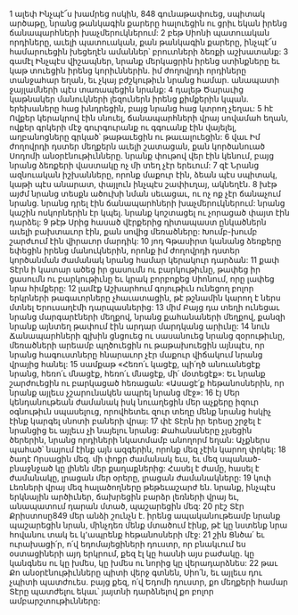 1 ալեփ Ինչպէ՜ս խամրեց ոսկին,
848 գունաթափուեց, սպիտակ արծաթը,
նրանց թանկագին քարերը հալուեցին ու ցրիւ եկան
իրենց ճանապարհների խաչմերուկներում:
2 բեթ Սիոնի պատուական որդիները,
աւելի պատուական, քան թանկագին քարերը,
ինչպէ՜ս համարուեցին խեցեղէն ամաններ՝
բրուտների ձեռքի աշխատանք:
3 գամէլ Ինչպէս վիշապներ, նրանք մերկացրին իրենց ստինքները
եւ կաթ տուեցին իրենց կորիւններին.
իմ ժողովրդի որդիները տանջահար եղան,
եւ չկայ բժշկութիւն նրանց համար.
անապատի ջայլամների պէս տառապեցին նրանք:
4 դալեթ Ծարաւից կաթնակեր մանուկների լեզուներն իրենց քիմքերին կպան.
երեխաները հաց խնդրեցին,
բայց նրանց հաց կտրող չեղաւ:
5 հէ Ովքեր կերակրով էին սնուել,
ճանապարհների վրայ սովամահ եղան,
ովքեր գրկերի մէջ գուրգուրանք ու գգուանք էին վայելել,
աղբանոցները գրկած՝ թաթաւեցին ու թաւալուեցին:
6 վաւ Իմ ժողովրդի դստեր մեղքերն աւելի շատացան,
քան կործանուած Սոդոմի անօրէնութիւնները.
նրանք փութով վեր էին կենում,
բայց նրանց ձեռքերի վաստակը ոչ մի տեղ չէր երեւում:
7 զէ Նրանց ազնուական իշխանները,
որոնք մաքուր էին,
ձեան պէս սպիտակ,
կաթի պէս անարատ,
փայլուն ինչպէս շափիւղայ, ակնեղէն.
8 խէթ այժմ նրանց տեսքն ածուխի նման սեւացաւ,
ու ոչ ոք չէր ճանաչում նրանց.
նրանց դրել էին ճանապարհների խաչմերուկներում:
նրանց կաշին ոսկորներին էր կպել. նրանք կոշտացել ու չորացած փայտ էին դարձել:
9 թէթ Սրից հասած վէրքերից
դիտապաստ ընկածներն աւելի բախտաւոր էին,
քան սովից մեռածները:
Խումբ-խումբ շարժւում էին վիրաւոր մարդիկ:
10 յոդ Գթասիրտ կանանց ձեռքերը եփեցին իրենց մանուկներին,
որոնք իմ ժողովրդի դստեր կործանման ժամանակ
նրանց համար կերակուր դարձան:
11 քափ Տէրն ի կատար ածեց իր ցասումն ու բարկութիւնը,
թափեց իր ցասումն ու բարկութիւնը
եւ կրակ բորբոքեց Սիոնում,
որը լափեց նրա հիմքերը:
12 լամէք Աշխարհում գոյութիւն ունեցող բոլոր երկրների թագաւորները չհաւատացին,
թէ թշնամին կարող է ներս մտնել Երուսաղէմի դարպասներից:
13 միմ Բայց դա տեղի ունեցաւ նրանց մարգարէների մեղքով,
նրանց քահանաների մեղքով,
քանզի նրանք այնտեղ թափում էին արդար մարդկանց արիւնը:
14 նուն Ճանապարհների գլխին ցնցուեց ու սասանուեց նրանց զօրութիւնը,
մեռածների արեամբ պղծուեցին ու թաթախուեցին այնպէս,
որ նրանց հագուստները հնարաւոր չէր մաքուր վիճակում նրանց վրայից հանել:
15 սամքաթ «Հեռո՛ւ կացէք,
պի՛ղծ անուանեցէք նրանց,
հեռո՛ւ մնացէք,
հեռո՛ւ մնացէք,
մի՛ մօտեցէք»:
Եւ նրանք շարժուեցին ու բարկացած հեռացան:
«Ասացէ՛ք հեթանոսներին,
որ նրանք այլեւս չշարունակեն ապրել նրանց մէջ»:
16 էյ Մեր կենդանութեան ժամանակ իսկ նուաղեցին մեր աչքերը իզուր օգնութիւն սպասելուց,
որովհետեւ զուր տեղը մենք նրանց հսկիչ էինք կարգել սնոտի բաների վրայ:
17 փէ Տէրն իր երեսը շրջել է նրանցից
եւ այլեւս չի նայելու նրանց:
Քահանաները չլսեցին ծերերին,
նրանց որդիների նկատմամբ անողորմ եղան:
Աչքներս պահած՝ նայում էինք այն ազգերին,
որոնք մեզ չէին կարող փրկել:
18 ծադէ Որսացին մեզ. մի փոքր ժամանակ եւս,
եւ մեզ սպանած-բնաջնջած կը լինեն մեր քաղաքներից:
Հասել է ժամը, հասել է ժամանակը,
լրացան մեր օրերը,
լրացան ժամանակները:
19 կոփ Լեռների վրայ մեզ հալածողները թեթեւաշարժ են.
նրանք, ինչպէս երկնային արծիւներ,
ճախրեցին բարձր լեռների վրայ
եւ, անապատում դարան մտած, պաշարեցին մեզ:
20 րէշ Տէր Քրիստոսը849 մեր անձի շունչն է.
իրենց ապականութեամբ նրանք պաշարեցին նրան,
մինչդեռ մենք մտածում էինք,
թէ կը նստենք նրա հովանու տակ
եւ կ՚ապրենք հեթանոսների մէջ:
21 շին Ցնծա՛ եւ ուրախացի՛ր, ո՛վ եդոմայեցիների դուստր,
որ բնակւում ես օստացիների այդ երկրում,
քեզ էլ կը հասնի այս բաժակը.
կը կանգնես ու կը խմես,
կը խմես ու նորից կը վերադարձնես:
22 թաւ Քո անօրէնութիւնները պիտի վերջ գտնեն, Սիո՛ն,
եւ այլեւս դու չպիտի պատժուես.
բայց քեզ, ո՛վ Եդոմի դուստր,
քո մեղքերի համար Տէրը պատժելու եկաւ՝
յայտնի դարձնելով քո բոլոր ամբարշտութիւնները:
